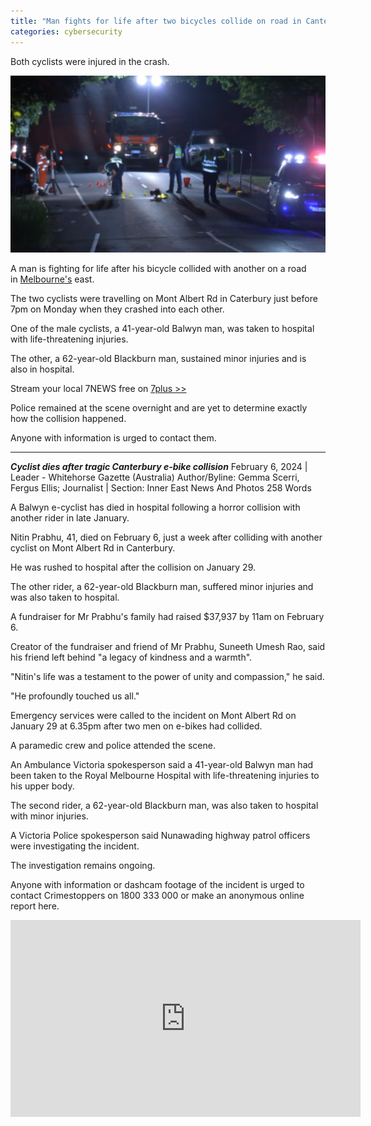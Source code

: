 ```yaml
---
title: "Man fights for life after two bicycles collide on road in Canterbury, Melbourne"
categories: cybersecurity
---
```


Both cyclists were injured in the crash.

![Man fights for life after two bicycles collide on road in Canterbury, Melbourne](/assets/images/phototwobicyclecollision.jpeg)




A man is fighting for life after his bicycle collided with another on a road in [Melbourne's](https://7news.com.au/news/melbourne) east.

The two cyclists were travelling on Mont Albert Rd in Caterbury just before 7pm on Monday when they crashed into each other.

One of the male cyclists, a 41-year-old Balwyn man, was taken to hospital with life-threatening injuries.

The other, a 62-year-old Blackburn man, sustained minor injuries and is also in hospital.

Stream your local 7NEWS free on [7plus >>](https://7plus.com.au/news?utm_source=7NEWS&utm_medium=contextual-link&utm_campaign=news-articles)

Police remained at the scene overnight and are yet to determine exactly how the collision happened.

Anyone with information is urged to contact them.

-----------------------------------------------------------

***Cyclist dies after tragic Canterbury e-bike collision***
February 6, 2024 | Leader - Whitehorse Gazette (Australia)
Author/Byline: Gemma Scerri, Fergus Ellis; Journalist | Section: Inner East News And Photos
258 Words


A Balwyn e-cyclist has died in hospital following a horror collision with another rider in late January.

Nitin Prabhu, 41, died on February 6, just a week after colliding with another cyclist on Mont Albert Rd in Canterbury.

He was rushed to hospital after the collision on January 29.

The other rider, a 62-year-old Blackburn man, suffered minor injuries and was also taken to hospital.

A fundraiser for Mr Prabhu's family had raised $37,937 by 11am on February 6.

Creator of the fundraiser and friend of Mr Prabhu, Suneeth Umesh Rao, said his friend left behind "a legacy of kindness and a warmth".

"Nitin's life was a testament to the power of unity and compassion," he said.

"He profoundly touched us all."

Emergency services were called to the incident on Mont Albert Rd on January 29 at 6.35pm after two men on e-bikes had collided.

A paramedic crew and police attended the scene.

An Ambulance Victoria spokesperson said a 41-year-old Balwyn man had been taken to the Royal Melbourne Hospital with life-threatening injuries to his upper body.

The second rider, a 62-year-old Blackburn man, was also taken to hospital with minor injuries.

A Victoria Police spokesperson said Nunawading highway patrol officers were investigating the incident.

The investigation remains ongoing.

Anyone with information or dashcam footage of the incident is urged to contact Crimestoppers on 1800 333 000 or make an anonymous online report here.

<iframe width="560" height="315" src="https://www.youtube.com/embed/-4dapm9AnfU?si=Ma22T0XAE3mkRgCp" title="YouTube video player" frameborder="0" allow="accelerometer; autoplay; clipboard-write; encrypted-media; gyroscope; picture-in-picture; web-share" allowfullscreen></iframe>